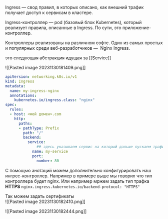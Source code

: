Ingress — свод правил, в которых описано, как внешний трафик получает доступ к сервисам в кластере.

Ingress-контроллер — pod (базовый блок Kubernetes), который реализует правила, описанные в Ingress. По сути, это приложение-контроллер.

Контроллеры реализованы на различном софте. Один из самых простых и популярных среди веб-разработчиков —  Nginx Ingress.

это следующая абстракция идущая за [[Service]]


![[Pasted image 20231130181409.png]]



```yml 
apiVersion: networking.k8s.io/v1
kind: Ingress
metadata:
  name: my-ingress-nginx
  annotations:
    kubernetes.io/ingress.class: "nginx"
spec:
  rules:
  - host: <мой домен>.com
    http:
      paths:
      - pathType: Prefix
        path: "/"
        backend:
          service:
	          ## здесь указываем сервис на который дальше пускаем трафик 
            name: my-service 
            port:
              number: 80
```

С помощью анотаций можем дополнительно конфигурировать наш ингрес-контроллер. Например в примере выше мы говорил что тип контроллера будет nginx. Или например мржем задать тип трафка **HTTPS** 
``` nginx.ingress.kubernetes.io/backend-protocol: "HTTPS" ```

Так можем задать сертификаты  
![[Pasted image 20231130182410.png]]


![[Pasted image 20231130182444.png]]
